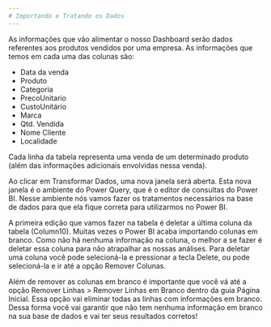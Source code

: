 ```yaml
---
# Importando e Tratando os Dados
---
```

As informações que vão alimentar o nosso Dashboard serão dados referentes aos produtos vendidos por uma empresa. As informações que temos em cada uma  das colunas são:
- Data da venda
- Produto
- Categoria
- PrecoUnitario
- CustoUnitário
- Marca
- Qtd. Vendida
- Nome Cliente
- Localidade
  
Cada linha da tabela representa uma venda de um determinado produto (além das informações adicionais envolvidas nessa venda).

Ao clicar em Transformar Dados, uma nova janela será aberta. Esta nova janela é o ambiente do Power Query, que é o editor de consultas do Power BI. Nesse ambiente nós vamos fazer os tratamentos necessários na base de dados para que ela fique correta para utilizarmos no Power BI.


A primeira edição que vamos fazer na tabela é deletar a última coluna da tabela (Column10). Muitas vezes o Power BI acaba importando colunas em branco. Como não há nenhuma informação na coluna, o melhor a se fazer é deletar essa coluna para não atrapalhar as nossas análises. Para deletar uma coluna você pode selecioná-la e pressionar a tecla Delete, ou pode selecioná-la e ir até a opção Remover Colunas.

Além de remover as colunas em branco é importante que você vá até a opção Remover Linhas > Remover Linhas em Branco dentro da guia Página Inicial. Essa opção vai eliminar todas as linhas com informações em branco. Dessa forma você vai garantir que não tem nenhuma informação em branco na sua base de dados e vai ter seus resultados corretos!
